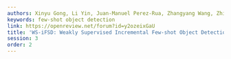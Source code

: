```yaml
---
authors: Xinyu Gong, Li Yin, Juan-Manuel Perez-Rua, Zhangyang Wang, Zhicheng Yan
keywords: few-shot object detection
link: https://openreview.net/forum?id=y2ozeixGaU
title: 'WS-iFSD: Weakly Supervised Incremental Few-shot Object Detection Without Forgetting'
session: 3
order: 2
---
```

